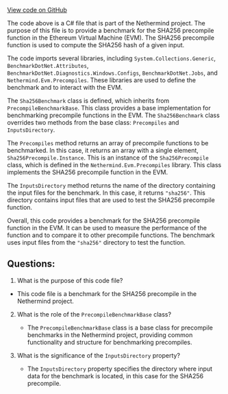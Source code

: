 [View code on GitHub](https://github.com/NethermindEth/nethermind/src/Nethermind/Nethermind.Precompiles.Benchmark/Sha256Benchmark.cs)

The code above is a C# file that is part of the Nethermind project. The purpose of this file is to provide a benchmark for the SHA256 precompile function in the Ethereum Virtual Machine (EVM). The SHA256 precompile function is used to compute the SHA256 hash of a given input. 

The code imports several libraries, including `System.Collections.Generic`, `BenchmarkDotNet.Attributes`, `BenchmarkDotNet.Diagnostics.Windows.Configs`, `BenchmarkDotNet.Jobs`, and `Nethermind.Evm.Precompiles`. These libraries are used to define the benchmark and to interact with the EVM.

The `Sha256Benchmark` class is defined, which inherits from `PrecompileBenchmarkBase`. This class provides a base implementation for benchmarking precompile functions in the EVM. The `Sha256Benchmark` class overrides two methods from the base class: `Precompiles` and `InputsDirectory`.

The `Precompiles` method returns an array of precompile functions to be benchmarked. In this case, it returns an array with a single element, `Sha256Precompile.Instance`. This is an instance of the `Sha256Precompile` class, which is defined in the `Nethermind.Evm.Precompiles` library. This class implements the SHA256 precompile function in the EVM.

The `InputsDirectory` method returns the name of the directory containing the input files for the benchmark. In this case, it returns `"sha256"`. This directory contains input files that are used to test the SHA256 precompile function.

Overall, this code provides a benchmark for the SHA256 precompile function in the EVM. It can be used to measure the performance of the function and to compare it to other precompile functions. The benchmark uses input files from the `"sha256"` directory to test the function.
## Questions: 
 1. What is the purpose of this code file?
   - This code file is a benchmark for the SHA256 precompile in the Nethermind project.

2. What is the role of the `PrecompileBenchmarkBase` class?
   - The `PrecompileBenchmarkBase` class is a base class for precompile benchmarks in the Nethermind project, providing common functionality and structure for benchmarking precompiles.

3. What is the significance of the `InputsDirectory` property?
   - The `InputsDirectory` property specifies the directory where input data for the benchmark is located, in this case for the SHA256 precompile.